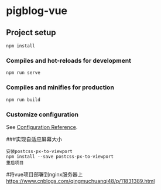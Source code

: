 # pigblog-vue

## Project setup
```
npm install
```

### Compiles and hot-reloads for development
```
npm run serve
```

### Compiles and minifies for production
```
npm run build
```

### Customize configuration
See [Configuration Reference](https://cli.vuejs.org/config/).

###实现自适应屏幕大小
```
安装postcss-px-to-viewport
npm install --save postcss-px-to-viewport
重启项目
```

#将vue项目部署到nginx服务器上
https://www.cnblogs.com/qingmuchuanqi48/p/11831389.html